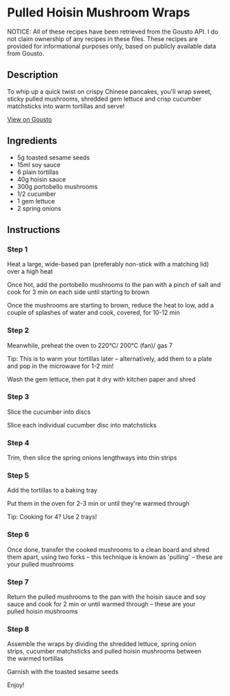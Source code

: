 # Pulled Hoisin Mushroom Wraps 

NOTICE: All of these recipes have been retrieved from the Gousto API. I do not claim ownership of any recipes in these files. These recipes are provided for informational purposes only, based on publicly available data from Gousto.

## Description

To whip up a quick twist on crispy Chinese pancakes, you'll wrap sweet, sticky pulled mushrooms, shredded gem lettuce and crisp cucumber matchsticks into warm tortillas and serve!

[View on Gousto](https://www.gousto.co.uk/recipes/cookbook/quick-shredded-hoisin-mushroom-wraps)

## Ingredients

- 5g toasted sesame seeds
- 15ml soy sauce
- 6 plain tortillas
- 40g hoisin sauce
- 300g portobello mushrooms
- 1/2 cucumber
- 1 gem lettuce
- 2 spring onions

## Instructions


### Step 1

Heat a large, wide-based pan (preferably non-stick with a matching lid) over a high heat

Once hot, add the portobello mushrooms to the pan with a pinch of salt and cook for 3 min on each side until starting to brown

Once the mushrooms are starting to brown, reduce the heat to low, add a couple of splashes of water and cook, covered, for 10-12 min


### Step 2

Meanwhile, preheat the oven to 220°C/ 200°C (fan)/ gas 7

Tip: This is to warm your tortillas later – alternatively, add them to a plate and pop in the microwave for 1-2 min!

Wash the gem lettuce, then pat it dry with kitchen paper and shred


### Step 3

Slice the cucumber into discs

Slice each individual cucumber disc into matchsticks


### Step 4

Trim, then slice the spring onions lengthways into thin strips


### Step 5

Add the tortillas to a baking tray

Put them in the oven for 2-3 min or until they're warmed through

Tip: Cooking for 4? Use 2 trays!


### Step 6

Once done, transfer the cooked mushrooms to a clean board and shred them apart, using two forks – this technique is known as 'pulling' – these are your pulled mushrooms


### Step 7

Return the pulled mushrooms to the pan with the hoisin sauce and soy sauce and cook for 2 min or until warmed through – these are your pulled hoisin mushrooms

### Step 8

Assemble the wraps by dividing the shredded lettuce, spring onion strips, cucumber matchsticks and pulled hoisin mushrooms between the warmed tortillas

Garnish with the toasted sesame seeds

Enjoy!

